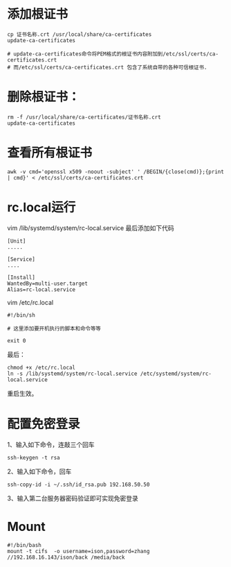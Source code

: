 # 添加根证书
	cp 证书名称.crt /usr/local/share/ca-certificates
	update-ca-certificates

	# update-ca-certificates命令将PEM格式的根证书内容附加到/etc/ssl/certs/ca-certificates.crt 
	# 而/etc/ssl/certs/ca-certificates.crt 包含了系统自带的各种可信根证书.
 
# 删除根证书：
	rm -f /usr/local/share/ca-certificates/证书名称.crt
	update-ca-certificates
# 查看所有根证书
	awk -v cmd='openssl x509 -noout -subject' ' /BEGIN/{close(cmd)};{print | cmd}' < /etc/ssl/certs/ca-certificates.crt



# rc.local运行
vim /lib/systemd/system/rc-local.service  最后添加如下代码

	[Unit]
	.....

	[Service]
	....

	[Install]
	WantedBy=multi-user.target
	Alias=rc-local.service
	
vim /etc/rc.local

 	#!/bin/sh
	
	# 这里添加要开机执行的脚本和命令等等
	
	exit 0
	
最后：

	chmod +x /etc/rc.local
 	ln -s /lib/systemd/system/rc-local.service /etc/systemd/system/rc-local.service
重启生效。


# 配置免密登录
1、输入如下命令，连敲三个回车

	ssh-keygen -t rsa

2、输入如下命令，回车

	ssh-copy-id -i ~/.ssh/id_rsa.pub 192.168.50.50 

3、输入第二台服务器密码验证即可实现免密登录


# Mount

	#!/bin/bash
	mount -t cifs  -o username=ison,password=zhang //192.168.16.143/ison/back /media/back


